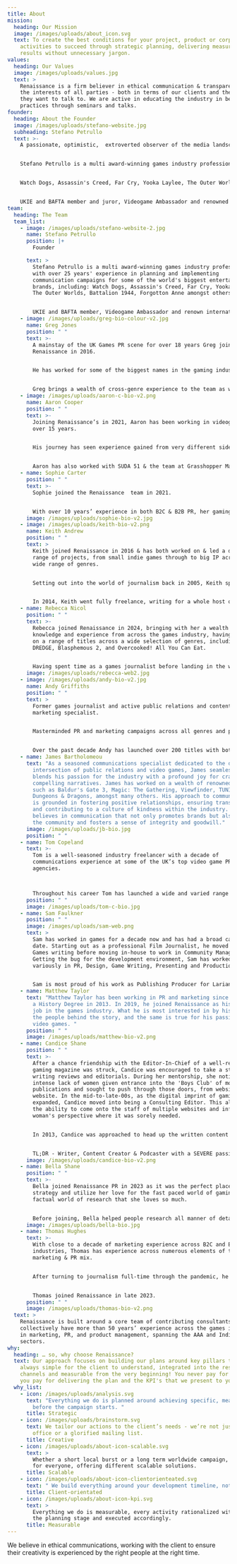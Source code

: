 ```yaml
---
title: About
mission:
  heading: Our Mission
  image: /images/uploads/about_icon.svg
  text: To create the best conditions for your project, product or corporate
    activities to succeed through strategic planning, delivering measurable
    results without unnecessary jargon.
values:
  heading: Our Values
  image: /images/uploads/values.jpg
  text: >
    Renaissance is a firm believer in ethical communication & transparency in
    the interests of all parties - both in terms of our clients and the media
    they want to talk to. We are active in educating the industry in best
    practices through seminars and talks.
founder:
  heading: About the Founder
  image: /images/uploads/stefano-website.jpg
  subheading: Stefano Petrullo
  text: >-
    A passionate, optimistic,  extroverted observer of the media landscape.


    Stefano Petrullo is a multi award-winning games industry professional with over 25 years' experience in planning and implementing communication campaigns for some of the world's biggest entertainment brands, including:


    Watch Dogs, Assassin's Creed, Far Cry, Yooka Laylee, The Outer Worlds, Battalion 1944, Forgotton Anne amongst others …


    UKIE and BAFTA member and juror, Videogame Ambassador and renowned international speaker, Stefano is a communication veteran always looking at ways to innovate.
team:
  heading: The Team
  team_list:
    - image: /images/uploads/stefano-website-2.jpg
      name: Stefano Petrullo
      position: |+
        Founder

      text: >
        Stefano Petrullo is a multi award-winning games industry professional
        with over 25 years' experience in planning and implementing
        communication campaigns for some of the world's biggest entertainment
        brands, including: Watch Dogs, Assassin's Creed, Far Cry, Yooka Laylee,
        The Outer Worlds, Battalion 1944, Forgotton Anne amongst others …


        UKIE and BAFTA member, Videogame Ambassador and renown international speaker, Stefano is an optimist, extrovert communication veteran always looking at way to innovate.
    - image: /images/uploads/greg-bio-colour-v2.jpg
      name: Greg Jones
      position: " "
      text: >-
        A mainstay of the UK Games PR scene for over 18 years Greg joined
        Renaissance in 2016. 


        He has worked for some of the biggest names in the gaming industry including Microsoft Xbox, THQ, Warner Bros, 505 Games, SEGA UK & Disney Interactive, launching AAA titles such as WWE & Payday to indie titles including the BAFTA winning Brothers: a Tale of Two Sons & Terraria.


        Greg brings a wealth of cross-genre experience to the team as well as an understanding of media & content creators which allows him to identify the right targets, for the right titles no matter the scope of the project.
    - image: /images/uploads/aaron-c-bio-v2.png
      name: Aaron Cooper
      position: " "
      text: >-
        Joining Renaissance’s in 2021, Aaron has been working in videogames for
        over 15 years. 


        His journey has seen experience gained from very different sides of the industry, from working directly in game development, building communication plans for UK retail HQ giant GAME to working for 2K on the publisher side on global hit franchises such as XCOM, Mafia, Borderlands, NBA 2K & Civilization. 


        Aaron has also worked with SUDA 51 & the team at Grasshopper Manufacture on the No More Heroes series for Nintendo Switch & was additionally a part of the formation of videogame mental health charity Safe in our World.
    - name: Sophie Carter
      position: " "
      text: >-
        Sophie joined the Renaissance  team in 2021.


        With over 10 years’ experience in both B2C & B2B PR, her gaming PR portfolio spans PC, console & mobile titles, as well as corporate communications that includes projects for titles such as Baldur’s Gate 3, Disco Elysium & The Ascent.
      image: /images/uploads/sophie-bio-v2.jpg
    - image: /images/uploads/keith-bio-v2.png
      name: Keith Andrew
      position: " "
      text: >
        Keith joined Renaissance in 2016 & has both worked on & led a diverse
        range of projects, from small indie games through to big IP across a
        wide range of genres.


        Setting out into the world of journalism back in 2005, Keith spent a large chunk of his writing career covering the rise of smartphone games during the App Store boom in the late noughties, eventually serving as the Editor of Pocket Gamer’s industry-focused spin off.


        In 2014, Keith went fully freelance, writing for a whole host of publications including Edge, GamesTM, GamesMaster, Rolling Stone, Digital Spy, Gamesradar, Lad Bible, Official Xbox Magazine, GamesIndustry.biz, Trusted Reviews, MCV & many others.
    - name: Rebecca Nicol
      position: " "
      text: >-
        Rebecca joined Renaissance in 2024, bringing with her a wealth of PR
        knowledge and experience from across the games industry, having worked
        on a range of titles across a wide selection of genres, including;
        DREDGE, Blasphemous 2, and Overcooked! All You Can Eat.


        Having spent time as a games journalist before landing in the world of games PR, Rebecca is an eternal optimist, her enthusiasm and love for games and the people that make them becoming the driving force behind the work she does.
      image: /images/uploads/rebecca-web2.jpg
    - image: /images/uploads/andy-bio-v2.jpg
      name: Andy Griffiths
      position: " "
      text: >
        Former games journalist and active public relations and content creator
        marketing specialist. 


        Masterminded PR and marketing campaigns across all genres and platforms utilising all budget ranges from AAA to indie. Previous games launched include award-winning MMORPG Guild Wars 2, free-to-play family-focused building game Robocraft and first-party exclusive Robocraft Infinity. 


        Over the past decade Andy has launched over 200 titles with both domestic and international publishers and developers.
    - name: James Bartholomeou
      text: "As a seasoned communications specialist dedicated to the dynamic
        intersection of public relations and video games, James seamlessly
        blends his passion for the industry with a profound joy for crafting
        compelling narratives. James has worked on a wealth of renowned titles,
        such as Baldur's Gate 3, Magic: The Gathering, Viewfinder, TUNIC, and
        Dungeons & Dragons, amongst many others. His approach to communications
        is grounded in fostering positive relationships, ensuring transparency,
        and contributing to a culture of kindness within the industry. He
        believes in communication that not only promotes brands but also uplifts
        the community and fosters a sense of integrity and goodwill."
      image: /images/uploads/jb-bio.jpg
      position: " "
    - name: Tom Copeland
      text: >-
        Tom is a well-seasoned industry freelancer with a decade of
        communications experience at some of the UK’s top video game PR
        agencies.



        Throughout his career Tom has launched a wide and varied range of titles from AAA blockbusters from some of the world’s biggest publishers to award-winning indie games - and everything in between.
      position: " "
      image: /images/uploads/tom-c-bio.jpg
    - name: Sam Faulkner
      position: " "
      image: /images/uploads/sam-web.png
      text: >
        Sam has worked in games for a decade now and has had a broad career to
        date. Starting out as a professional Film Journalist, he moved into
        Games writing before moving in-house to work in Community Management.
        Getting the bug for the development environment, Sam has worked
        variously in PR, Design, Game Writing, Presenting and Production.


        Sam is most proud of his work as Publishing Producer for Larian Studios and looks back with particular fondness on working on Baldur’s Gate 3 during Early Access. Leaving Larian in mid 2022, Sam became an independent consultant, working with indies, publishers and PR firms and has been working with Renaissance since late 2022.
    - name: Matthew Taylor
      text: "Matthew Taylor has been working in PR and marketing since graduating with
        a History Degree in 2013. In 2019, he joined Renaissance as his first
        job in the games industry. What he is most interested in by history, is
        the people behind the story, and the same is true for his passion in
        video games. "
      position: " "
      image: /images/uploads/matthew-bio-v2.png
    - name: Candice Shane
      position: " "
      text: >-
        After a chance friendship with the Editor-In-Chief of a well-respected
        gaming magazine was struck, Candice was encouraged to take a step into
        writing reviews and editorials. During her mentorship, she noticed an
        intense lack of women given entrance into the 'Boys Club' of most gaming
        publications and sought to push through those doors, from website to
        website. In the mid-to-late-00s, as the digital imprint of gaming
        expanded, Candice moved into being a Consulting Editor. This allowed her
        the ability to come onto the staff of multiple websites and infuse a
        woman's perspective where it was sorely needed. 


        In 2013, Candice was approached to head up the written content for Loot Crate, aptly called "The Daily Crate" which was a review/impressions site for all things gaming and pop culture. This expanded into assisting with building up attention to their Twitch channel until it was turned into a rotating chair live-show.


        TL;DR - Writer, Content Creator & Podcaster with a SEVERE passion for gaming joined Renaissance in 2020.
      image: /images/uploads/candice-bio-v2.png
    - name: Bella Shane
      position: " "
      text: >-
        Bella joined Renaissance PR in 2023 as it was the perfect place to learn
        strategy and utilize her love for the fast paced world of gaming and the
        factual world of research that she loves so much. 


        Before joining, Bella helped people research all manner of details and enjoyed quite a bit of time fact-checking for editors, analysts and ghostwriters. Not wanting to hand over her research towards clients that she felt weren't giving the best service with her data, she looked towards becoming more hands on in an industry she already widely respected and had loved from a young age.
      image: /images/uploads/bella-bio.jpg
    - name: Thomas Hughes
      text: >-
        With close to a decade of marketing experience across B2C and B2B
        industries, Thomas has experience across numerous elements of the
        marketing & PR mix. 


        After turning to journalism full-time through the pandemic, he picked up bylines across sites like NME and Gfinity. In the dust of the pandemic, he decided it was finally time to blend his marketing and journalism skills, moving into marketing and PR supporting all manner of developers in the indie space. 


        Thomas joined Renaissance in late 2023.
      position: " "
      image: /images/uploads/thomas-bio-v2.png
  text: >
    Renaissance is built around a core team of contributing consultants who
    collectively have more than 50 years’ experience across the games industry;
    in marketing, PR, and product management, spanning the AAA and Indie
    sectors.
why:
  heading: … so, why choose Renaissance?
  text: Our approach focuses on building our plans around key pillars that are
    always simple for the client to understand, integrated into the rest of the
    channels and measurable from the very beginning! You never pay for our time,
    you pay for delivering the plan and the KPI's that we present to you.
  why_list:
    - icon: /images/uploads/analysis.svg
      text: "Everything we do is planned around achieving specific, measurable goals
        before the campaign starts. "
      title: Strategic
    - icon: /images/uploads/brainstorm.svg
      text: We tailor our actions to the client’s needs - we’re not just a press
        office or a glorified mailing list.
      title: Creative
    - icon: /images/uploads/about-icon-scalable.svg
      text: >
        Whether a short local burst or a long term worldwide campaign, we cater
        for everyone, offering different scalable solutions.
      title: Scalable
    - icon: /images/uploads/about-icon-clientorienteated.svg
      text: " We build everything around your development timeline, not vice versa!"
      title: Client-orientated
    - icon: /images/uploads/about-icon-kpi.svg
      text: >
        Everything we do is measurable, every activity rationalized with you at
        the planning stage and executed accordingly.
      title: Measurable
---
```

We believe in ethical communications, working with the client to ensure their creativity is experienced by the right people at the right time.
